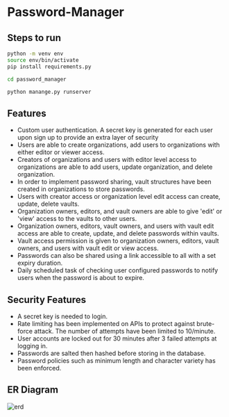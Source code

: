 # Password-Manager

## Steps to run

```sh
python -m venv env
source env/bin/activate
pip install requirements.py

cd password_manager

python manange.py runserver
```

## Features

- Custom user authentication. A secret key is generated for each user upon sign up to provide an extra layer of security
- Users are able to create organizations, add users to organizations with either editor or viewer access.
- Creators of organizations and users with editor level access to organizations are able to add users, update organization, and delete organization.
- In order to implement password sharing, vault structures have been created in organizations to store passwords.
- Users with creator access or organization level edit access can create, update, delete vaults.
- Organization owners, editors, and vault owners are able to give 'edit' or 'view' access to the vaults to other users.
- Organization owners, editors, vault owners, and users with vault edit access are able to create, update, and delete passwords within vaults.
- Vault access permission is given to organization owners, editors, vault owners, and users with vault edit or view access.
- Passwords can also be shared using a link accessible to all with a set expiry duration.
- Daily scheduled task of checking user configured passwords to notify users when the password is about to expire.

## Security Features

- A secret key is needed to login.
- Rate limiting has been implemented on APIs to protect against brute-force attack. The number of attempts have been limited to 10/minute.
- User accounts are locked out for 30 minutes after 3 failed attempts at logging in. 
- Passwords are salted then hashed before storing in the database.
- Password policies such as minimum length and character variety has been enforced. 

## ER Diagram

![erd](https://github.com/srajoo/Password-Manager/assets/103288051/0d9a8b8e-ee2c-4e2a-a3ea-b38f565f3462)


